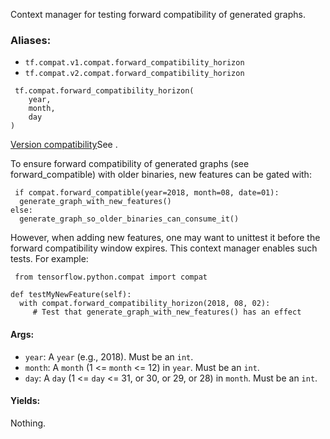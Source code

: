 
Context manager for testing forward compatibility of generated graphs.
### Aliases:
- `tf.compat.v1.compat.forward_compatibility_horizon`
- `tf.compat.v2.compat.forward_compatibility_horizon`

```
 tf.compat.forward_compatibility_horizon(
    year,
    month,
    day
)
```
[Version compatibility](https://tensorflow.org/guide/version_compat#backward_forward)See .


To ensure forward compatibility of generated graphs (see forward_compatible) with older binaries, new features can be gated with:

```
 if compat.forward_compatible(year=2018, month=08, date=01):
  generate_graph_with_new_features()
else:
  generate_graph_so_older_binaries_can_consume_it()
```

However, when adding new features, one may want to unittest it before the forward compatibility window expires. This context manager enables such tests. For example:

```
 from tensorflow.python.compat import compat

def testMyNewFeature(self):
  with compat.forward_compatibility_horizon(2018, 08, 02):
     # Test that generate_graph_with_new_features() has an effect
```
#### Args:
- `year`: A `year` (e.g., 2018). Must be an `int`.
- `month`: A `month` (1 <= `month` <= 12) in `year`. Must be an `int`.
- `day`: A `day` (1 <= `day` <= 31, or 30, or 29, or 28) in `month`. Must be an `int`.
#### Yields:

Nothing.
